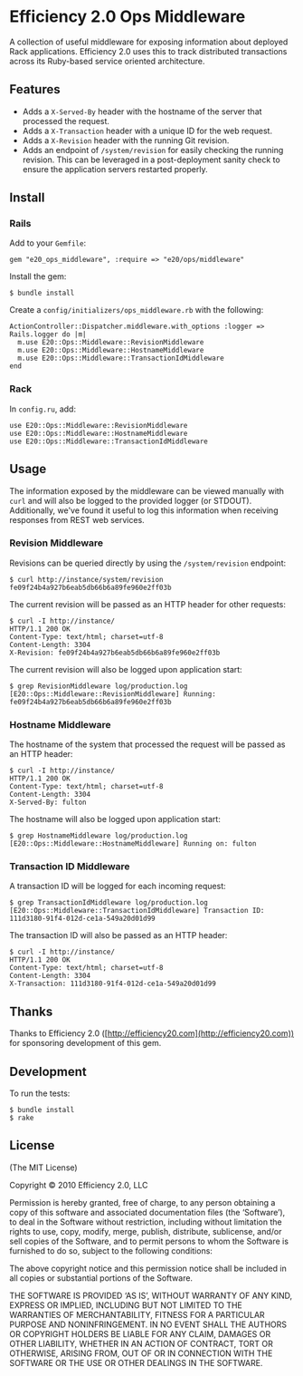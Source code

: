 Efficiency 2.0 Ops Middleware
=============================

A collection of useful middleware for exposing information about deployed Rack
applications. Efficiency 2.0 uses this to track distributed transactions
across its Ruby-based service oriented architecture.

Features
--------

* Adds a `X-Served-By` header with the hostname of the server that processed
  the request.
* Adds a `X-Transaction` header with a unique ID for the web request.
* Adds a `X-Revision` header with the running Git revision.
* Adds an endpoint of `/system/revision` for easily checking the running
  revision. This can be leveraged in a post-deployment sanity check to ensure
  the application servers restarted properly.

Install
-------

### Rails ###

Add to your `Gemfile`:

    gem "e20_ops_middleware", :require => "e20/ops/middleware"

Install the gem:

    $ bundle install

Create a `config/initializers/ops_middleware.rb` with the following:

    ActionController::Dispatcher.middleware.with_options :logger => Rails.logger do |m|
      m.use E20::Ops::Middleware::RevisionMiddleware
      m.use E20::Ops::Middleware::HostnameMiddleware
      m.use E20::Ops::Middleware::TransactionIdMiddleware
    end

### Rack ###

In `config.ru`, add:

    use E20::Ops::Middleware::RevisionMiddleware
    use E20::Ops::Middleware::HostnameMiddleware
    use E20::Ops::Middleware::TransactionIdMiddleware

Usage
-----

The information exposed by the middleware can be viewed manually with `curl`
and will also be logged to the provided logger (or STDOUT). Additionally,
we've found it useful to log this information when receiving responses from
REST web services.

### Revision Middleware ###

Revisions can be queried directly by using the `/system/revision` endpoint:

    $ curl http://instance/system/revision
    fe09f24b4a927b6eab5db66b6a89fe960e2ff03b

The current revision will be passed as an HTTP header for other requests:

    $ curl -I http://instance/
    HTTP/1.1 200 OK
    Content-Type: text/html; charset=utf-8
    Content-Length: 3304
    X-Revision: fe09f24b4a927b6eab5db66b6a89fe960e2ff03b

The current revision will also be logged upon application start:

    $ grep RevisionMiddleware log/production.log
    [E20::Ops::Middleware::RevisionMiddleware] Running: fe09f24b4a927b6eab5db66b6a89fe960e2ff03b

### Hostname Middleware ###

The hostname of the system that processed the request will be passed as an
HTTP header:

    $ curl -I http://instance/
    HTTP/1.1 200 OK
    Content-Type: text/html; charset=utf-8
    Content-Length: 3304
    X-Served-By: fulton

The hostname will also be logged upon application start:

    $ grep HostnameMiddleware log/production.log
    [E20::Ops::Middleware::HostnameMiddleware] Running on: fulton

### Transaction ID Middleware ###

A transaction ID will be logged for each incoming request:

    $ grep TransactionIdMiddleware log/production.log
    [E20::Ops::Middleware::TransactionIdMiddleware] Transaction ID: 111d3180-91f4-012d-ce1a-549a20d01d99

The transaction ID will also be passed as an HTTP header:

    $ curl -I http://instance/
    HTTP/1.1 200 OK
    Content-Type: text/html; charset=utf-8
    Content-Length: 3304
    X-Transaction: 111d3180-91f4-012d-ce1a-549a20d01d99

Thanks
------

Thanks to Efficiency 2.0 ([http://efficiency20.com](http://efficiency20.com))
for sponsoring development of this gem.

Development
-----------

To run the tests:

    $ bundle install
    $ rake

License
-------

(The MIT License)

Copyright © 2010 Efficiency 2.0, LLC

Permission is hereby granted, free of charge, to any person obtaining a copy
of this software and associated documentation files (the ‘Software’), to deal
in the Software without restriction, including without limitation the rights
to use, copy, modify, merge, publish, distribute, sublicense, and/or sell
copies of the Software, and to permit persons to whom the Software is
furnished to do so, subject to the following conditions:

The above copyright notice and this permission notice shall be included in all
copies or substantial portions of the Software.

THE SOFTWARE IS PROVIDED ‘AS IS’, WITHOUT WARRANTY OF ANY KIND, EXPRESS OR
IMPLIED, INCLUDING BUT NOT LIMITED TO THE WARRANTIES OF MERCHANTABILITY,
FITNESS FOR A PARTICULAR PURPOSE AND NONINFRINGEMENT. IN NO EVENT SHALL THE
AUTHORS OR COPYRIGHT HOLDERS BE LIABLE FOR ANY CLAIM, DAMAGES OR OTHER
LIABILITY, WHETHER IN AN ACTION OF CONTRACT, TORT OR OTHERWISE, ARISING FROM,
OUT OF OR IN CONNECTION WITH THE SOFTWARE OR THE USE OR OTHER DEALINGS IN THE
SOFTWARE.
